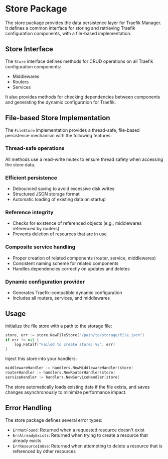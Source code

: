 # Store Package

The store package provides the data persistence layer for Traefik Manager. It defines a common interface for storing and retrieving Traefik configuration components, with a file-based implementation.

## Store Interface

The `Store` interface defines methods for CRUD operations on all Traefik configuration components:
- Middlewares
- Routers
- Services

It also provides methods for checking dependencies between components and generating the dynamic configuration for Traefik.

## File-based Store Implementation

The `FileStore` implementation provides a thread-safe, file-based persistence mechanism with the following features:

### Thread-safe operations

All methods use a read-write mutex to ensure thread safety when accessing the store data.

### Efficient persistence

- Debounced saving to avoid excessive disk writes
- Structured JSON storage format
- Automatic loading of existing data on startup

### Reference integrity

- Checks for existence of referenced objects (e.g., middlewares referenced by routers)
- Prevents deletion of resources that are in use

### Composite service handling

- Proper creation of related components (router, service, middlewares)
- Consistent naming scheme for related components
- Handles dependencies correctly on updates and deletes

### Dynamic configuration provider

- Generates Traefik-compatible dynamic configuration
- Includes all routers, services, and middlewares

## Usage

Initialize the file store with a path to the storage file:

```go
store, err := store.NewFileStore("/path/to/storage/file.json")
if err != nil {
    log.Fatalf("Failed to create store: %v", err)
}
```

Inject this store into your handlers:

```go
middlewareHandler := handlers.NewMiddlewareHandler(store)
routerHandler := handlers.NewRouterHandler(store)
serviceHandler := handlers.NewServiceHandler(store)
```

The store automatically loads existing data if the file exists, and saves changes asynchronously to minimize performance impact.

## Error Handling

The store package defines several error types:
- `ErrNotFound`: Returned when a requested resource doesn't exist
- `ErrAlreadyExists`: Returned when trying to create a resource that already exists
- `ErrResourceInUse`: Returned when attempting to delete a resource that is referenced by other resources